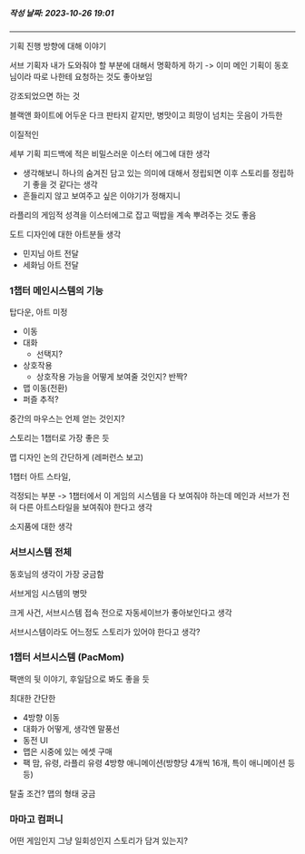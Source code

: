 ##### 작성 날짜: 2023-10-26 19:01
---



기획 진행 방향에 대해 이야기

서브 기획자 내가 도와줘야 할 부분에 대해서 명확하게 하기 -> 이미 메인 기획이 동호님이라 따로 나한테 요청하는 것도 좋아보임

강조되었으면 하는 것

블랙앤 화이트에 어두운 다크 판타지 같지만, 병맛이고 희망이 넘치는 웃음이 가득한

이질적인 

세부 기획 피드백에 적은 비밀스러운 이스터 에그에 대한 생각

- 생각해보니 하나의 숨겨진 담고 있는 의미에 대해서 정립되면 이후 스토리를 정립하기 좋을 것 같다는 생각
- 흔들리지 않고 보여주고 싶은 이야기가 정해지니

라플리의 게임적 성격을 이스터에그로 잡고 떡밥을 계속 뿌려주는 것도 좋음

도트 디자인에 대한 아트분들 생각

- 민지님 아트 전달
- 세화님 아트 전달


### 1챕터 메인시스템의 기능

탑다운, 아트 미정

- 이동
- 대화
	- 선택지?
- 상호작용
	- 상호작용 가능을 어떻게 보여줄 것인지? 반짝?
- 맵 이동(전환)
- 퍼즐 추적?

중간의 마우스는 언제 얻는 것인지?

스토리는 1챕터로 가장 좋은 듯

맵 디자인 논의 간단하게 (레퍼런스 보고)

1챕터 아트 스타일,

걱정되는 부분 -> 1챕터에서 이 게임의 시스템을 다 보여줘야 하는데 메인과 서브가 전혀 다른 아트스타일을 보여줘야 한다고 생각

소지품에 대한 생각
### 서브시스템 전체

동호님의 생각이 가장 궁금함

서브게임 시스템의 병맛

크게 사건, 서브시스템 접속 전으로 자동세이브가 좋아보인다고 생각

서브시스템이라도 어느정도 스토리가 있어야 한다고 생각?

### 1챕터 서브시스템 (PacMom)

팩맨의 뒷 이야기, 후일담으로 봐도 좋을 듯

최대한 간단한

- 4방향 이동
- 대화가 어떻게, 생각엔 말풍선
- 동전 UI
- 맵은 시중에 있는 에셋 구매
- 팩 맘, 유령, 라플리 유령 4방향 애니메이션(방향당 4개씩 16개, 특이 애니메이션 등등)

탈출 조건? 맵의 형태 궁금

### 마마고 컴퍼니

어떤 게임인지 그냥 일회성인지 스토리가 담겨 있는지?

